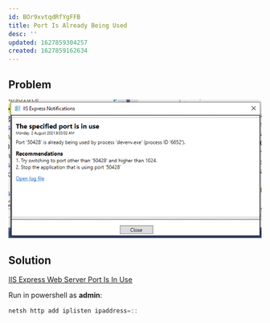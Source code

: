 ```yaml
---
id: BOr9xvtqdRfYgFFB
title: Port Is Already Being Used
desc: ''
updated: 1627859304257
created: 1627859162634
---
```



## Problem


![](assets/images/2021-08-02-09-06-06.png)

## Solution

[IIS Express Web Server Port Is In Use](https://stackoverflow.com/questions/34898901/iis-express-web-server-port-is-in-use)

Run in powershell as **admin**:

```ps1
netsh http add iplisten ipaddress=::
```
